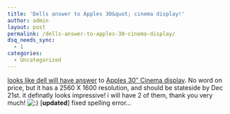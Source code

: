 ```yaml
---
title: 'Dells answer to Apples 30&quot; cinema display!'
author: admin
layout: post
permalink: /dells-answer-to-apples-30-cinema-display/
dsq_needs_sync:
  - 1
categories:
  - Uncategorized
---
```

[looks like dell will have answer][1] to [Apples 30&#8243; Cinema display][2]. No word on price, but it has a 2560 X 1600 resolution, and should be stateside by Dec 21st. it definatly looks impressive! i will have 2 of them, thank you very much! <img src="http://blog.lotas-smartman.net/wp-includes/images/smilies/icon_smile.gif" alt=":)" class="wp-smiley" /> [**updated**] fixed spelling error&#8230;

 [1]: http://www.engadget.com/entry/1234000240070831/
 [2]: http://www.apple.com/displays/
